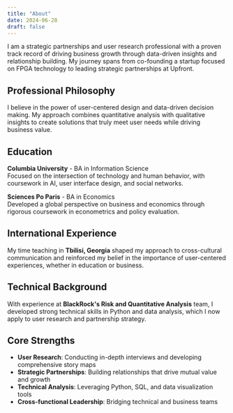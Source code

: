 ```yaml
---
title: "About"
date: 2024-06-28
draft: false
---
```


I am a strategic partnerships and user research professional with a proven track record of driving business growth through data-driven insights and relationship building. My journey spans from co-founding a startup focused on FPGA technology to leading strategic partnerships at Upfront.

## Professional Philosophy

I believe in the power of user-centered design and data-driven decision making. My approach combines quantitative analysis with qualitative insights to create solutions that truly meet user needs while driving business value.

## Education

**Columbia University** - BA in Information Science  
Focused on the intersection of technology and human behavior, with coursework in AI, user interface design, and social networks.

**Sciences Po Paris** - BA in Economics  
Developed a global perspective on business and economics through rigorous coursework in econometrics and policy evaluation.

## International Experience

My time teaching in **Tbilisi, Georgia** shaped my approach to cross-cultural communication and reinforced my belief in the importance of user-centered experiences, whether in education or business.

## Technical Background

With experience at **BlackRock's Risk and Quantitative Analysis** team, I developed strong technical skills in Python and data analysis, which I now apply to user research and partnership strategy.

## Core Strengths

- **User Research**: Conducting in-depth interviews and developing comprehensive story maps
- **Strategic Partnerships**: Building relationships that drive mutual value and growth
- **Technical Analysis**: Leveraging Python, SQL, and data visualization tools
- **Cross-functional Leadership**: Bridging technical and business teams
